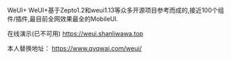 WeUI+
WeUI+基于Zepto1.2和weui1.13等众多开源项目参考而成的,接近100个组件/插件,最目前全网效果最全的MobileUI.

在线演示(已不可用)
https://weui.shanliwawa.top

本人替换地址：
https://www.qyqwai.com/weui/
